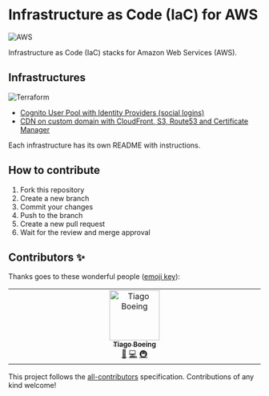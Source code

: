 # Infrastructure as Code (IaC) for AWS

![AWS](https://img.shields.io/badge/AWS-%23FF9900.svg?style=for-the-badge&logo=amazon-aws&logoColor=white)

Infrastructure as Code (IaC) stacks for Amazon Web Services (AWS).

## Infrastructures

![Terraform](https://img.shields.io/badge/terraform-%235835CC.svg?style=for-the-badge&logo=terraform&logoColor=white)

- [Cognito User Pool with Identity Providers (social logins)](./cognito-user-pool)
- [CDN on custom domain with CloudFront, S3, Route53 and Certificate Manager](./cloudfront-cdn)

Each infrastructure has its own README with instructions.

## How to contribute

1. Fork this repository
2. Create a new branch
3. Commit your changes
4. Push to the branch
5. Create a new pull request
6. Wait for the review and merge approval

## Contributors ✨

Thanks goes to these wonderful people ([emoji key](https://allcontributors.org/docs/en/emoji-key)):

<!-- ALL-CONTRIBUTORS-LIST:START - Do not remove or modify this section -->
<!-- prettier-ignore-start -->
<!-- markdownlint-disable -->
<table>
  <tbody>
    <tr>
      <td align="center" valign="top" width="14.28%"><a href="http://tiagoboeing.com"><img src="https://avatars.githubusercontent.com/u/3449932?v=4?s=100" width="100px;" alt="Tiago Boeing"/><br /><sub><b>Tiago Boeing</b></sub></a><br /><a href="https://github.com/tiagoboeing/terraform-aws/commits?author=tiagoboeing" title="Documentation">📖</a> <a href="https://github.com/tiagoboeing/terraform-aws/commits?author=tiagoboeing" title="Code">💻</a> <a href="#infra-tiagoboeing" title="Infrastructure (Hosting, Build-Tools, etc)">🚇</a></td>
    </tr>
  </tbody>
</table>

<!-- markdownlint-restore -->
<!-- prettier-ignore-end -->

<!-- ALL-CONTRIBUTORS-LIST:END -->

This project follows the [all-contributors](https://github.com/all-contributors/all-contributors) specification. Contributions of any kind welcome!
